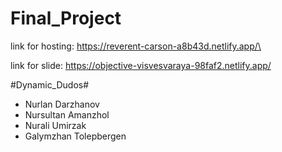 # Final_Project
 link for hosting:
https://reverent-carson-a8b43d.netlify.app/\

link for slide:
https://objective-visvesvaraya-98faf2.netlify.app/
    
   #Dynamic_Dudos#
* Nurlan Darzhanov
* Nursultan Amanzhol
* Nurali Umirzak
* Galymzhan Tolepbergen

